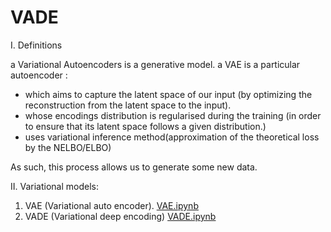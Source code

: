 # VADE
I. Definitions

  a Variational Autoencoders is a generative model. 
  a VAE is a particular autoencoder :
  - which  aims to capture the latent space of our input (by optimizing the reconstruction from the latent space to the input).
  - whose encodings distribution is regularised during the training (in order to ensure that its latent space follows a given distribution.)
  - uses variational inference method(approximation of the theoretical loss by the NELBO/ELBO)

  As such, this process allows us to generate some new data. 

II. Variational models:
 1. VAE (Variational auto encoder).   [VAE.ipynb](./notebooks/VAE.ipynb)
 2. VADE (Variational deep encoding)  [VADE.ipynb](./notebooks/VADE.ipynb)
